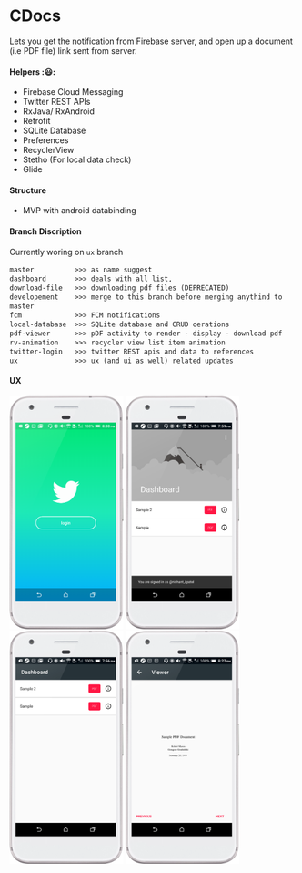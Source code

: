 # CDocs

Lets you get the notification from Firebase server, and open up a document (i.e PDF file) link sent from server.

#### Helpers ::smiley::
- Firebase Cloud Messaging
- Twitter REST APIs
- RxJava/ RxAndroid
- Retrofit
- SQLite Database
- Preferences
- RecyclerView
- Stetho (For local data check)
- Glide


#### Structure
- MVP with android databinding

#### Branch Discription
Currently woring on `ux` branch
```
master          >>> as name suggest
dashboard       >>> deals with all list, 
download-file   >>> downloading pdf files (DEPRECATED)
developement    >>> merge to this branch before merging anythind to master
fcm             >>> FCM notifications
local-database  >>> SQLite database and CRUD oerations
pdf-viewer      >>> pDF activity to render - display - download pdf 
rv-animation    >>> recycler view list item animation
twitter-login   >>> twitter REST apis and data to references
ux              >>> ux (and ui as well) related updates
```

#### UX
<img src="https://raw.githubusercontent.com/nishantkp/cdocs/ux/ux/login-screen.png" width="200"/> <img src="https://raw.githubusercontent.com/nishantkp/cdocs/ux/ux/dashboard-twitter-banner.png" width="200"/> <img src="https://raw.githubusercontent.com/nishantkp/cdocs/ux/ux/dashboard.png" width="200"/> <img src="https://raw.githubusercontent.com/nishantkp/cdocs/ux/ux/pdf-viewer.png" width="200"/>
